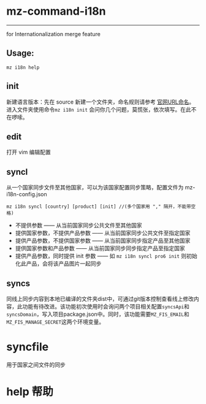 # mz-command-i18n
--- 
for Internationalization merge feature

## Usage:
`mz i18n help`

## init 
新建语言版本：先在 source 新建一个文件夹，命名规则请参考 [官网URL命名](http://sapi.meizu.com/index.php/%E5%AE%98%E7%BD%91URL%E5%91%BD%E5%90%8D)。进入文件夹使用命令`mz i18n init` 会问你几个问题，莫慌张，依次填写。在此不在啰嗦。
## edit 
打开 vim 编辑配置
## syncl 
从一个国家同步文件至其他国家，可以为该国家配置同步策略，配置文件为 mz-i18n-config.json

```
mz i18n syncl [country] [product] [init] //(多个国家用 "," 隔开，不能带空格)
```

* 不提供参数 —— 从当前国家同步公共文件至其他国家
* 提供国家参数，不提供产品参数 —— 从当前国家同步公共文件至指定国家
* 提供产品参数，不提供国家参数 —— 从当前国家同步指定产品至其他国家
* 提供国家参数和产品参数 —— 从当前国家同步同步指定产品至指定国家
* 提供产品参数，同时提供 init 参数 —— 如 `mz i18n syncl pro6 init` 则初始化此产品，会将该产品图片一起同步


## syncs 
同线上同步内容到本地已编译的文件夹dist中，可通过git版本控制查看线上修改内容，此功能有待改进。该功能初次使用时会询问两个项目相关配置`syncsApi`和`syncsDomain`，写入项目package.json中。同时，该功能需要`MZ_FIS_EMAIL`和`MZ_FIS_MANAGE_SECRET`这两个环境变量。
# syncfile 
用于国家之间文件的同步
# help 帮助
